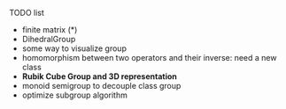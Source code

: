 TODO list

* finite matrix (*)
* DihedralGroup
* some way to visualize group
* homomorphism between two operators and their inverse: need a new class
* **Rubik Cube Group and 3D representation**
* monoid semigroup to decouple class group
* optimize subgroup algorithm
